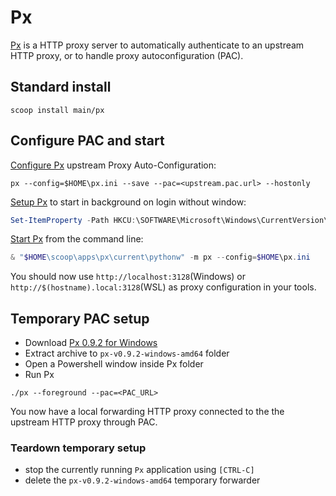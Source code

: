 # Px

[Px](https://github.com/genotrance/px) is a HTTP proxy server to automatically authenticate to an upstream HTTP proxy, or to handle proxy autoconfiguration (PAC). 

## Standard install

```shell
scoop install main/px
```

## Configure PAC and start

[Configure Px](https://github.com/genotrance/px#misc) upstream Proxy Auto-Configuration:

```shell
px --config=$HOME\px.ini --save --pac=<upstream.pac.url> --hostonly
```

[Setup Px](https://github.com/genotrance/px/issues/213#issuecomment-2019863160) to start in background on login without window:

```powershell
Set-ItemProperty -Path HKCU:\SOFTWARE\Microsoft\Windows\CurrentVersion\Run -Name Px -Value "$HOME\scoop\apps\px\current\pythonw.exe -m px --config=$HOME\px.ini"
```

[Start Px](https://github.com/genotrance/px#misc) from the command line:

```powershell
& "$HOME\scoop\apps\px\current\pythonw" -m px --config=$HOME\px.ini
```

You should now use `http://localhost:3128`(Windows) or `http://$(hostname).local:3128`(WSL) as proxy configuration in your tools.

## Temporary PAC setup

* Download [Px 0.9.2 for Windows](https://github.com/genotrance/px/releases/download/v0.9.2/px-v0.9.2-windows-amd64.zip)
* Extract archive to `px-v0.9.2-windows-amd64` folder
* Open a Powershell window inside Px folder
* Run Px

```shell
./px --foreground --pac=<PAC_URL>
```

You now have a local forwarding HTTP proxy connected to the the upstream HTTP proxy through PAC.

### Teardown temporary setup

* stop the currently running `Px` application using `[CTRL-C]`
* delete the `px-v0.9.2-windows-amd64` temporary forwarder
